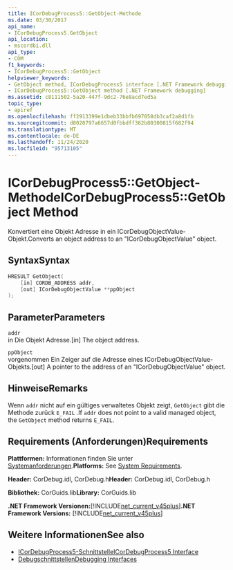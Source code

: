 ```yaml
---
title: ICorDebugProcess5::GetObject-Methode
ms.date: 03/30/2017
api_name:
- ICorDebugProcess5.GetObject
api_location:
- mscordbi.dll
api_type:
- COM
f1_keywords:
- ICorDebugProcess5::GetObject
helpviewer_keywords:
- GetObject method, ICorDebugProcess5 interface [.NET Framework debugging]
- ICorDebugProcess5::GetObject method [.NET Framework debugging]
ms.assetid: c8111502-5a20-447f-9dc2-76e8acd7ed5a
topic_type:
- apiref
ms.openlocfilehash: ff2913399e1dbeb33bbfb697058db3caf2a8d1fb
ms.sourcegitcommit: d8020797a6657d0fbbdff362b80300815f682f94
ms.translationtype: MT
ms.contentlocale: de-DE
ms.lasthandoff: 11/24/2020
ms.locfileid: "95713105"
---
```

# <a name="icordebugprocess5getobject-method"></a><span data-ttu-id="1aacd-102">ICorDebugProcess5::GetObject-Methode</span><span class="sxs-lookup"><span data-stu-id="1aacd-102">ICorDebugProcess5::GetObject Method</span></span>

<span data-ttu-id="1aacd-103">Konvertiert eine Objekt Adresse in ein ICorDebugObjectValue-Objekt.</span><span class="sxs-lookup"><span data-stu-id="1aacd-103">Converts an object address to an "ICorDebugObjectValue" object.</span></span>  
  
## <a name="syntax"></a><span data-ttu-id="1aacd-104">Syntax</span><span class="sxs-lookup"><span data-stu-id="1aacd-104">Syntax</span></span>  
  
```cpp  
HRESULT GetObject(  
    [in] CORDB_ADDRESS addr,
    [out] ICorDebugObjectValue **ppObject  
);  
```  
  
## <a name="parameters"></a><span data-ttu-id="1aacd-105">Parameter</span><span class="sxs-lookup"><span data-stu-id="1aacd-105">Parameters</span></span>  

 `addr`  
 <span data-ttu-id="1aacd-106">in Die Objekt Adresse.</span><span class="sxs-lookup"><span data-stu-id="1aacd-106">[in] The object address.</span></span>  
  
 `ppObject`  
 <span data-ttu-id="1aacd-107">vorgenommen Ein Zeiger auf die Adresse eines ICorDebugObjectValue-Objekts.</span><span class="sxs-lookup"><span data-stu-id="1aacd-107">[out] A pointer to the address of an  "ICorDebugObjectValue" object.</span></span>  
  
## <a name="remarks"></a><span data-ttu-id="1aacd-108">Hinweise</span><span class="sxs-lookup"><span data-stu-id="1aacd-108">Remarks</span></span>  

 <span data-ttu-id="1aacd-109">Wenn `addr` nicht auf ein gültiges verwaltetes Objekt zeigt, `GetObject` gibt die Methode zurück `E_FAIL` .</span><span class="sxs-lookup"><span data-stu-id="1aacd-109">If `addr` does not point to a valid managed object, the `GetObject` method returns `E_FAIL`.</span></span>  
  
## <a name="requirements"></a><span data-ttu-id="1aacd-110">Requirements (Anforderungen)</span><span class="sxs-lookup"><span data-stu-id="1aacd-110">Requirements</span></span>  

 <span data-ttu-id="1aacd-111">**Plattformen:** Informationen finden Sie unter [Systemanforderungen](../../get-started/system-requirements.md).</span><span class="sxs-lookup"><span data-stu-id="1aacd-111">**Platforms:** See [System Requirements](../../get-started/system-requirements.md).</span></span>  
  
 <span data-ttu-id="1aacd-112">**Header:** CorDebug.idl, CorDebug.h</span><span class="sxs-lookup"><span data-stu-id="1aacd-112">**Header:** CorDebug.idl, CorDebug.h</span></span>  
  
 <span data-ttu-id="1aacd-113">**Bibliothek:** CorGuids.lib</span><span class="sxs-lookup"><span data-stu-id="1aacd-113">**Library:** CorGuids.lib</span></span>  
  
 <span data-ttu-id="1aacd-114">**.NET Framework Versionen:**[!INCLUDE[net_current_v45plus](../../../../includes/net-current-v45plus-md.md)]</span><span class="sxs-lookup"><span data-stu-id="1aacd-114">**.NET Framework Versions:** [!INCLUDE[net_current_v45plus](../../../../includes/net-current-v45plus-md.md)]</span></span>  
  
## <a name="see-also"></a><span data-ttu-id="1aacd-115">Weitere Informationen</span><span class="sxs-lookup"><span data-stu-id="1aacd-115">See also</span></span>

- [<span data-ttu-id="1aacd-116">ICorDebugProcess5-Schnittstelle</span><span class="sxs-lookup"><span data-stu-id="1aacd-116">ICorDebugProcess5 Interface</span></span>](icordebugprocess5-interface.md)
- [<span data-ttu-id="1aacd-117">Debugschnittstellen</span><span class="sxs-lookup"><span data-stu-id="1aacd-117">Debugging Interfaces</span></span>](debugging-interfaces.md)
